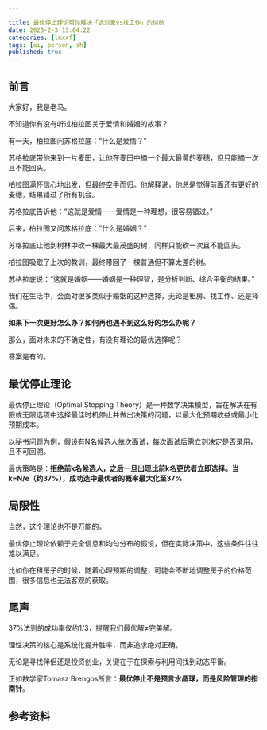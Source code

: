 ```yaml
---

title: 最优停止理论帮你解决「选对象vs找工作」的纠结
date: 2025-2-3 13:04:22 
categories: [lmxxf]
tags: [ai, person, sh]
published: true
---
```


## 前言

大家好，我是老马。

不知道你有没有听过柏拉图关于爱情和婚姻的故事？

有一天，柏拉图问苏格拉底：“什么是爱情？”

苏格拉底带他来到一片麦田，让他在麦田中摘一个最大最黄的麦穗，但只能摘一次且不能回头。

柏拉图满怀信心地出发，但最终空手而归。他解释说，他总是觉得前面还有更好的麦穗，结果错过了所有机会。

苏格拉底告诉他：“这就是爱情——爱情是一种理想，很容易错过。”

后来，柏拉图又问苏格拉底：“什么是婚姻？”

苏格拉底让他到树林中砍一棵最大最茂盛的树，同样只能砍一次且不能回头。

柏拉图吸取了上次的教训，最终带回了一棵普通但不算太差的树。

苏格拉底说：“这就是婚姻——婚姻是一种理智，是分析判断、综合平衡的结果。”

我们在生活中，会面对很多类似于婚姻的这种选择，无论是租房、找工作、还是择偶。

**如果下一次更好怎么办？如何再也遇不到这么好的怎么办呢？**

那么，面对未来的不确定性，有没有理论的最优选择呢？

答案是有的。

## 最优停止理论

最优停止理论（Optimal Stopping Theory）是一种数学决策模型，旨在解决在有限或无限选项中选择最佳时机停止并做出决策的问题，以最大化预期收益或最小化预期成本。

以秘书问题为例，假设有N名候选人依次面试，每次面试后需立刻决定是否录用，且不可回溯。

最优策略是：**拒绝前k名候选人，之后一旦出现比前k名更优者立即选择。当k≈N/e（约37%），成功选中最优者的概率最大化至37%**

## 局限性

当然，这个理论也不是万能的。

最优停止理论依赖于完全信息和均匀分布的假设，但在实际决策中，这些条件往往难以满足。

比如你在租房子的时候，随着心理预期的调整，可能会不断地调整房子的价格范围，很多信息也无法客观的获取。

## 尾声

37%法则的成功率仅约1/3，提醒我们最优解≠完美解。

理性决策的核心是系统化提升胜率，而非追求绝对正确。

无论是寻找伴侣还是投资创业，关键在于在探索与利用间找到动态平衡。

正如数学家Tomasz Brengos所言：**最优停止不是预言水晶球，而是风险管理的指南针**。

## 参考资料


